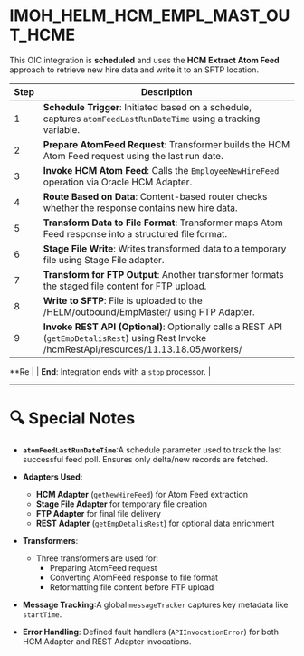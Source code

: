 # IMOH_HELM_HCM_EMPL_MAST_OUT_HCME
This OIC integration is **scheduled** and uses the **HCM Extract Atom Feed** approach to retrieve new hire data and write it to an SFTP location.

| Step  | Description                                                                                                                                        |
| ----- | -------------------------------------------------------------------------------------------------------------------------------------------------- |
| 1 | **Schedule Trigger**: Initiated based on a schedule, captures `atomFeedLastRunDateTime` using a tracking variable.       |
| 2 | **Prepare AtomFeed Request**: Transformer builds the HCM Atom Feed request using the last run date.                       |
| 3 | **Invoke HCM Atom Feed**: Calls the `EmployeeNewHireFeed` operation via Oracle HCM Adapter.                           |
| 4 | **Route Based on Data**: Content-based router checks whether the response contains new hire data.                         |
| 5 | **Transform Data to File Format**: Transformer maps Atom Feed response into a structured file format.                     |
| 6 | **Stage File Write**: Writes transformed data to a temporary file using Stage File adapter.                               |
| 7 | **Transform for FTP Output**: Another transformer formats the staged file content for FTP upload.                         |
| 8 | **Write to SFTP**: File is uploaded to the /HELM/outbound/EmpMaster/ using FTP Adapter.                                  |
| 9 | **Invoke REST API (Optional)**: Optionally calls a REST API (`getEmpDetalisRest`) using Rest Invoke /hcmRestApi/resources/11.13.18.05/workers/ 
**Re
|    | **End**: Integration ends with a `stop` processor.                                                                                         |

---

# 🔍 Special Notes

- **`atomFeedLastRunDateTime`**:A schedule parameter used to track the last successful feed poll. Ensures only delta/new records are fetched.
- **Adapters Used**:

  - **HCM Adapter** (`getNewHireFeed`) for Atom Feed extraction
  - **Stage File Adapter** for temporary file creation
  - **FTP Adapter** for final file delivery
  - **REST Adapter** (`getEmpDetalisRest`) for optional data enrichment
- **Transformers**:

  - Three transformers are used for:
    - Preparing AtomFeed request
    - Converting AtomFeed response to file format
    - Reformatting file content before FTP upload
- **Message Tracking**:A global `messageTracker` captures key metadata like `startTime`.
- **Error Handling**:
  Defined fault handlers (`APIInvocationError`) for both HCM Adapter and REST Adapter invocations.
<!--stackedit_data:
eyJoaXN0b3J5IjpbLTEwNTYzNTI0MjAsLTExMTQ4NzY2NTEsLT
gyNzk0NTY4NiwtNjIyMTQ0NzExXX0=
-->
